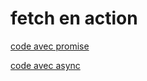 # fetch en action

[code avec promise](https://dupontdenis.github.io/fetch-navigateur/promise/)

[code avec async](https://dupontdenis.github.io/fetch-navigateur/async)
